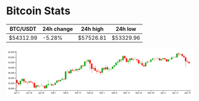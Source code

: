 # Bitcoin Stats

BTC/USDT|24h change|24h high|24h low|
|---|---|---|---|
|$54312.99|-5.28%|$57526.81|$53329.96|

<img src="./chart.svg">
